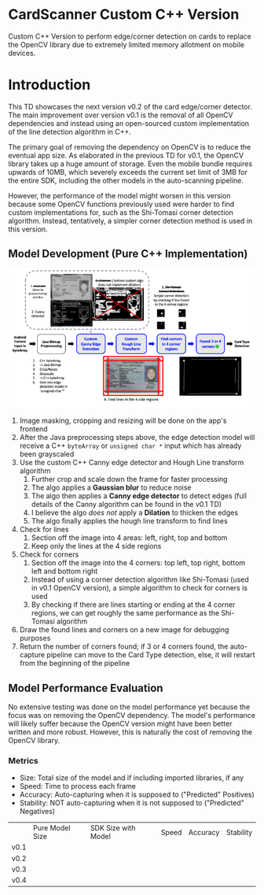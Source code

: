 # CardScanner Custom C++ Version

Custom C++ Version to perform edge/corner detection on cards to replace the OpenCV library due to extremely limited memory allotment on mobile devices.

# Introduction

This TD showcases the next version v0.2 of the card edge/corner detector. The main improvement over version v0.1 is the removal of all OpenCV dependencies and instead using an open-sourced custom implementation of the line detection algorithm in C++.

The primary goal of removing the dependency on OpenCV is to reduce the eventual app size. As elaborated in the previous TD for v0.1, the OpenCV library takes up a huge amount of storage. Even the mobile bundle requires upwards of 10MB, which severely exceeds the current set limit of 3MB for the entire SDK, including the other models in the auto-scanning pipeline.

However, the performance of the model might worsen in this version because some OpenCV functions previously used were harder to find custom implementations for, such as the Shi-Tomasi corner detection algorithm. Instead, tentatively, a simpler corner detection method is used in this version.

## Model Development (Pure C++ Implementation)

![v0.2 Model Development](./assets/docs/v0.2%20Model%20Development.png)

1. Image masking, cropping and resizing will be done on the app's frontend
2. After the Java preprocessing steps above, the edge detection model will receive a C++ `byteArray` or `unsigned char *` input which has already been grayscaled
3. Use the custom C++ Canny edge detector and Hough Line transform algorithm
    1. Further crop and scale down the frame for faster processing
    2. The algo applies a **Gaussian blur** to reduce noise
    3. The algo then applies a **Canny edge detector** to detect edges (full details of the Canny algorithm can be found in the v0.1 TD)
    4. I believe the algo *does not* apply a **Dilation** to thicken the edges
    5. The algo finally applies the hough line transform to find lines
4. Check for lines
    1. Section off the image into 4 areas: left, right, top and bottom
    2. Keep only the lines at the 4 side regions
5. Check for corners
    1. Section off the image into the 4 corners: top left, top right, bottom left and bottom right
    2. Instead of using a corner detection algorithm like Shi-Tomasi (used in v0.1 OpenCV version), a simple algorithm to check for corners is used
    3. By checking if there are lines starting or ending at the 4 corner regions, we can get roughly the same performance as the Shi-Tomasi algorithm
6. Draw the found lines and corners on a new image for debugging purposes
7. Return the number of corners found; if 3 or 4 corners found, the auto-capture pipeline can move to the Card Type detection, else, it will restart from the beginning of the pipeline

## Model Performance Evaluation

No extensive testing was done on the model performance yet because the focus was on removing the OpenCV dependency. The model's performance will likely suffer because the OpenCV version might have been better written and more robust. However, this is naturally the cost of removing the OpenCV library.

### Metrics

- Size: Total size of the model and if including imported libraries, if any
- Speed: Time to process each frame
- Accuracy: Auto-capturing when it is supposed to ("Predicted" Positives)
- Stability: NOT auto-capturing when it is not supposed to ("Predicted" Negatives)

|      |                 |                     |       |          |           |
| ---- | --------------- | ------------------- | ----- | -------- | --------- |
|      | Pure Model Size | SDK Size with Model | Speed | Accuracy | Stability |
| v0.1 |                 |                     |       |          |           |
| v0.2 |                 |                     |       |          |           |
| v0.3 |                 |                     |       |          |           |
| v0.4 |                 |                     |       |          |           |
